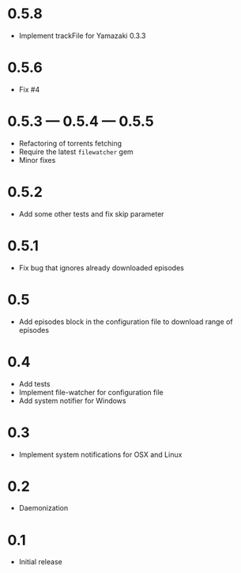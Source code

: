 # 0.5.8
- Implement trackFile for Yamazaki 0.3.3

# 0.5.6
- Fix #4

# 0.5.3 — 0.5.4 — 0.5.5
- Refactoring of torrents fetching
- Require the latest `filewatcher` gem
- Minor fixes

# 0.5.2
- Add some other tests and fix skip parameter

# 0.5.1
- Fix bug that ignores already downloaded episodes

# 0.5
- Add episodes block in the configuration file to download range of episodes

# 0.4
- Add tests
- Implement file-watcher for configuration file
- Add system notifier for Windows

# 0.3
- Implement system notifications for OSX and Linux

# 0.2
- Daemonization

# 0.1
- Initial release
